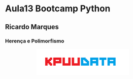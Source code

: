 # Aula13 Bootcamp Python

## Ricardo Marques

### Herença e Polimorfismo


<p align="center">
    <img src="pic/KPUUDATA.png" alt="logo" width="300"/>
</p>
